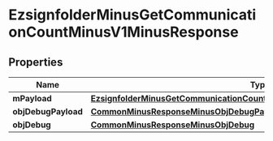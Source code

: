 
# EzsignfolderMinusGetCommunicationCountMinusV1MinusResponse

## Properties
Name | Type | Description | Notes
------------ | ------------- | ------------- | -------------
**mPayload** | [**EzsignfolderMinusGetCommunicationCountMinusV1MinusResponseMinusMPayload**](EzsignfolderMinusGetCommunicationCountMinusV1MinusResponseMinusMPayload.md) |  | 
**objDebugPayload** | [**CommonMinusResponseMinusObjDebugPayload**](CommonMinusResponseMinusObjDebugPayload.md) |  |  [optional]
**objDebug** | [**CommonMinusResponseMinusObjDebug**](CommonMinusResponseMinusObjDebug.md) |  |  [optional]



